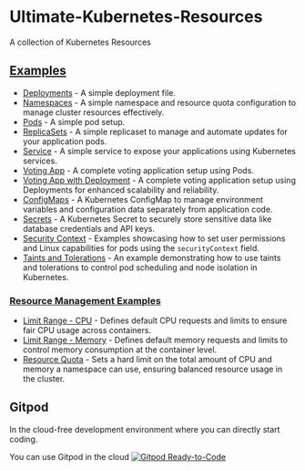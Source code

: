 # Ultimate-Kubernetes-Resources
A collection of Kubernetes Resources

## [Examples](https://github.com/DhanushNehru/Ultimate-Kubernetes-Resources/tree/main/examples)
- [Deployments](https://github.com/DhanushNehru/Ultimate-Kubernetes-Resources/tree/main/examples/deployments) - A simple deployment file.
- [Namespaces](https://github.com/DhanushNehru/Ultimate-Kubernetes-Resources/tree/main/examples/namespaces) - A simple namespace and resource quota configuration to manage cluster resources effectively.
- [Pods](https://github.com/DhanushNehru/Ultimate-Kubernetes-Resources/tree/main/examples/pods) - A simple pod setup.
- [ReplicaSets](https://github.com/DhanushNehru/Ultimate-Kubernetes-Resources/tree/main/examples/replicasets) -  A simple replicaset to manage and automate updates for your application pods.
- [Service](https://github.com/DhanushNehru/Ultimate-Kubernetes-Resources/tree/main/examples/service) - A simple service to expose your applications using Kubernetes services.
- [Voting App](https://github.com/DhanushNehru/Ultimate-Kubernetes-Resources/tree/main/examples/voting-app) - A complete voting application setup using Pods.
- [Voting App with Deployment](https://github.com/DhanushNehru/Ultimate-Kubernetes-Resources/tree/main/examples/voting-app-with-deployment) - A complete voting application setup using Deployments for enhanced scalability and reliability.
- [ConfigMaps](https://github.com/DhanushNehru/Ultimate-Kubernetes-Resources/tree/main/examples/configmaps) - A Kubernetes ConfigMap to manage environment variables and configuration data separately from application code.
- [Secrets](https://github.com/DhanushNehru/Ultimate-Kubernetes-Resources/tree/main/examples/secrets) - A Kubernetes Secret to securely store sensitive data like database credentials and API keys.
- [Security Context](https://github.com/DhanushNehru/Ultimate-Kubernetes-Resources/tree/main/examples/security-context) - Examples showcasing how to set user permissions and Linux capabilities for pods using the `securityContext` field.
- [Taints and Tolerations](https://github.com/DhanushNehru/Ultimate-Kubernetes-Resources/tree/main/examples/taints-and-tolerations) - An example demonstrating how to use taints and tolerations to control pod scheduling and node isolation in Kubernetes.
### [Resource Management Examples](https://github.com/DhanushNehru/Ultimate-Kubernetes-Resources/tree/main/examples/resource-management)

- [Limit Range - CPU](https://github.com/DhanushNehru/Ultimate-Kubernetes-Resources/tree/main/examples/resource-management/limit-range-cpu) - Defines default CPU requests and limits to ensure fair CPU usage across containers.
- [Limit Range - Memory](https://github.com/DhanushNehru/Ultimate-Kubernetes-Resources/tree/main/examples/resource-management/limit-range-memory) - Defines default memory requests and limits to control memory consumption at the container level.
- [Resource Quota](https://github.com/DhanushNehru/Ultimate-Kubernetes-Resources/tree/main/examples/resource-management/resource-quota) - Sets a hard limit on the total amount of CPU and memory a namespace can use, ensuring balanced resource usage in the cluster.

## Gitpod
In the cloud-free development environment where you can directly start coding.

You can use Gitpod in the cloud  [![Gitpod Ready-to-Code](https://img.shields.io/badge/Gitpod-Ready--to--Code-blue?logo=gitpod)](https://gitpod.io/#https://github.com/DhanushNehru/Ultimate-Kubernetes-Resources/)
